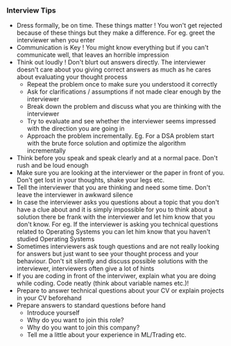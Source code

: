 ### Interview Tips

- Dress formally, be on time. These things matter ! You won't get rejected because of these things but they make a difference. For eg. greet the interviewer when you enter
- Communication is Key ! You might know everything but if you can't communicate well, that leaves an horrible impression
- Think out loudly ! Don't blurt out answers directly. The interviewer doesn't care about you giving correct answers as much as he cares about evaluating your thought process
    * Repeat the problem once to make sure you understood it correctly
    * Ask for clarifications / assumptions if not made clear enough by the interviewer
    * Break down the problem and discuss what you are thinking with the interviewer
    * Try to evaluate and see whether the interviewer seems impressed with the direction you are going in
    * Approach the problem incrementally. Eg. For a DSA problem start with the brute force solution and optimize the algorithm incrementally
- Think before you speak and speak clearly and at a normal pace. Don't rush and be loud enough
- Make sure you are looking at the interviewer or the paper in front of you. Don't get lost in your thoughts, shake your legs etc.
- Tell the interviewer that you are thinking and need some time. Don't leave the interviewer in awkward silence
- In case the interviewer asks you questions about a topic that you don't have a clue about and it is simply impossible for you to think about a solution there be frank with the interviewer and let him know that you don't know. For eg. If the interviewer is asking you technical questions related to Operating Systems you can let him know that you haven't studied Operating Systems
- Sometimes interviewers ask tough questions and are not really looking for answers but just want to see your thought process and your behaviour. Don't sit silently and discuss possible solutions with the interviewer, interviewers often give a lot of hints
- If you are coding in front of the interviwer, explain what you are doing while coding. Code neatly (think about variable names etc.)!
- Prepare to answer technical questions about your CV or explain projects in your CV beforehand
- Prepare answers to standard questions before hand
    * Introduce yourself
    * Why do you want to join this role?
    * Why do you want to join this company?
    * Tell me a little about your experience in ML/Trading etc.
